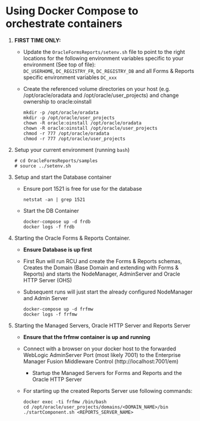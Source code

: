 # Using Docker Compose to orchestrate containers

1. **FIRST TIME ONLY:**
   - Update the `OracleFormsReports/setenv.sh` file to point
     to the right locations for the following environment variables
     specific to your environment (See top of file):    
     `DC_USERHOME`, `DC_REGISTRY_FR`, `DC_REGISTRY_DB` and all Forms & Reports specific environment variables `DC_xxx`
   - Create the referenced volume directories on your host (e.g. /opt/oracle/oradata and /opt/oracle/user_projects) and change ownership to oracle:oinstall

         mkdir -p /opt/oracle/oradata
         mkdir -p /opt/oracle/user_projects
         chown -R oracle:oinstall /opt/oracle/oradata
         chown -R oracle:oinstall /opt/oracle/user_projects
         chmod -r 777 /opt/oracle/oradata
         chmod -r 777 /opt/oracle/user_projects

2. Setup your current environment (running `bash`)

       # cd OracleFormsReports/samples
       # source ../setenv.sh

3. Setup and start the Database container
   - Ensure port 1521 is free for use for the database

         netstat -an | grep 1521
   - Start the DB Container

         docker-compose up -d frdb
         docker logs -f frdb

4. Starting the Oracle Forms & Reports Container. 
    - **Ensure Database is up first**
    - First Run will run RCU and create the Forms & Reports schemas, 
      Creates the Domain (Base Domain and extending with Forms & Reports) and starts the 
      NodeManager, AdminServer and Oracle HTTP Server (OHS)
    - Subsequent runs will just start the already configured NodeManager and Admin Server

          docker-compose up -d frfmw
          docker logs -f frfmw
5. Starting the Managed Servers, Oracle HTTP Server and Reports Server
    - **Ensure that the frfmw container is up and running**
    - Connect with a browser on your docker host to the forwarded WebLogic AdminServer Port (most likely 7001) to the Enterprise Manager Fusion Middleware Control (http://localhost:7001/em)
        - Startup the Managed Servers for Forms and Reports and the Oracle HTTP Server
    - For starting up the created Reports Server use following commands:

          docker exec -ti frfmw /bin/bash
          cd /opt/oracle/user_projects/domains/<DOMAIN_NAME>/bin
          ./startComponent.sh <REPORTS_SERVER_NAME>

